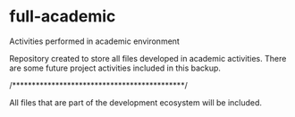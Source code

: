 # full-academic
 Activities performed in academic environment


Repository created to store all files developed in academic activities.
There are some future project activities included in this backup.
 
 /********************************************/
 
 All files that are part of the development ecosystem will be included.

